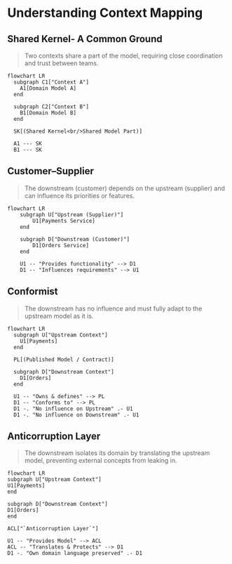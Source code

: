 # Understanding Context Mapping

## Shared Kernel- A Common Ground

> Two contexts share a part of the model, requiring close coordination and trust between teams.

```mermaid
flowchart LR
  subgraph C1["Context A"]
    A1[Domain Model A]
  end

  subgraph C2["Context B"]
    B1[Domain Model B]
  end

  SK[(Shared Kernel<br/>Shared Model Part)]

  A1 --- SK
  B1 --- SK
```

## Customer–Supplier

> The downstream (customer) depends on the upstream (supplier) and can influence its priorities or features.

```mermaid
flowchart LR
    subgraph U["Upstream (Supplier)"]
        U1[Payments Service]
    end

    subgraph D["Downstream (Customer)"]
        D1[Orders Service]
    end

    U1 -- "Provides functionality" --> D1
    D1 -- "Influences requirements" --> U1
```

## Conformist

> The downstream has no influence and must fully adapt to the upstream model as it is.


```mermaid
flowchart LR
  subgraph U["Upstream Context"]
    U1[Payments]
  end

  PL[(Published Model / Contract)]

  subgraph D["Downstream Context"]
    D1[Orders]
  end

  U1 -- "Owns & defines" --> PL
  D1 -- "Conforms to" --> PL
  D1 -. "No influence on Upstream" .- U1
  D1 -. "No influence on Downstream" .- U1
  ```

## Anticorruption Layer

> The downstream isolates its domain by translating the upstream model, preventing external concepts from leaking in.


```mermaid
flowchart LR
subgraph U["Upstream Context"]
U1[Payments]
end

subgraph D["Downstream Context"]
D1[Orders]
end

ACL["`Anticorruption Layer`"]

U1 -- "Provides Model" --> ACL
ACL -- "Translates & Protects" --> D1
D1 -. "Own domain language preserved" .- D1
 ```
